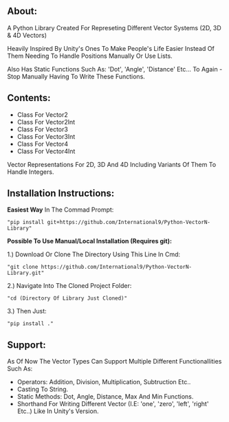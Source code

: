About:
-
A Python Library Created For Represeting Different Vector Systems (2D, 3D & 4D Vectors)

Heavily Inspired By Unity's Ones To Make People's Life Easier Instead Of Them Needing To Handle Positions Manually Or Use Lists.

Also Has Static Functions Such As: 'Dot', 'Angle', 'Distance' Etc... To Again - Stop Manually Having To Write These Functions.

Contents:
-
- Class For Vector2
- Class For Vector2Int
- Class For Vector3
- Class For Vector3Int
- Class For Vector4
- Class For Vector4Int

Vector Representations For 2D, 3D And 4D Including Variants Of Them To Handle Integers.


Installation Instructions:
-

**Easiest Way**
  In The Commad Prompt: 
  
    "pip install git+https://github.com/International9/Python-VectorN-Library"
    

**Possible To Use Manual/Local Installation (Requires git):**

  1.) Download Or Clone The Directory Using This Line In Cmd: 
  
    "git clone https://github.com/International9/Python-VectorN-Library.git"
  
  2.) Navigate Into The Cloned Project Folder:

    "cd (Directory Of Library Just Cloned)"

  3.) Then Just:

    "pip install ."


Support:
-
As Of Now The Vector Types Can Support Multiple Different Functionallities Such As:
- Operators: Addition, Division, Multiplication, Subtruction Etc..
- Casting To String.
- Static Methods: Dot, Angle, Distance, Max And Min Functions.
- Shorthand For Writing Different Vector (I.E: 'one', 'zero', 'left', 'right' Etc..) Like In Unity's Version.
